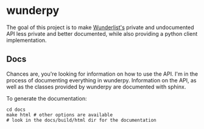 wunderpy
========

The goal of this project is to make [Wunderlist's](https://wunderlist.com) private and undocumented API less private and better documented, while also providing a python client implementation.

Docs
----

Chances are, you're looking for information on how to use the API. I'm in the process of documenting everything in wunderpy. Information on the API, as well as the classes provided by wunderpy are documented with sphinx. 

To generate the documentation:

    cd docs
    make html # other options are available
    # look in the docs/build/html dir for the documentation
